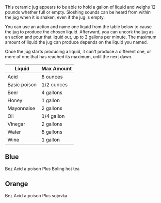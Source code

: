 This ceramic jug appears to be able to hold a gallon of liquid and weighs 12 pounds whether full or empty. Sloshing sounds can be heard from within the jug when it is shaken, even if the jug is empty.

You can use an action and name one liquid from the table below to cause the jug to produce the chosen liquid. Afterward, you can uncork the jug as an action and pour that liquid out, up to 2 gallons per minute. The maximum amount of liquid the jug can produce depends on the liquid you named.

Once the jug starts producing a liquid, it can't produce a different one, or more of one that has reached its maximum, until the next dawn.

| Liquid       | Max Amount |
| ------------ | ---------- |
| Acid         | 8 ounces   |
| Basic poison | 1/2 ounces |
| Beer         | 4 gallons  |
| Honey        | 1 gallon   |
| Mayonnaise   | 2 gallons  |
| Oil          | 1/4 gallon |
| Vinegar      |            2 gallons|
| Water        |         8 gallons   |
| Wine         | 1 gallon           |

## Blue

Bez Acid a poison
Plus Boling hot tea

## Orange

Bez Acid a poison
Plus sojovka
